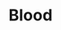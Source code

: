 ---
layout: prefab
title: Blood
data_file: Blood
parent: Prefabs
nav_exclude: true
search_exclude: false
---